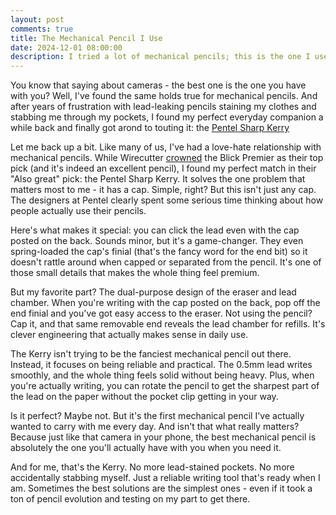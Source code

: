 ```yaml
---
layout: post
comments: true
title: The Mechanical Pencil I Use
date: 2024-12-01 08:00:00
description: I tried a lot of mechanical pencils; this is the one I use and why
---
```


You know that saying about cameras - the best one is the one you have with you? Well, I've found the same holds true for mechanical pencils. And after years of frustration with lead-leaking pencils staining my clothes and stabbing me through my pockets, I found my perfect everyday companion a while back and finally got arond to touting it: the [Pentel Sharp Kerry](https://www.pentel.com/products/sharp-kerry-mechanical-pencil)

Let me back up a bit. Like many of us, I've had a love-hate relationship with mechanical pencils. While Wirecutter [crowned](https://www.nytimes.com/wirecutter/reviews/best-mechanical-pencils/) the Blick Premier as their top pick (and it's indeed an excellent pencil), I found my perfect match in their "Also great" pick: the Pentel Sharp Kerry. It solves the one problem that matters most to me - it has a cap. Simple, right? But this isn't just any cap. The designers at Pentel clearly spent some serious time thinking about how people actually use their pencils.

Here's what makes it special: you can click the lead even with the cap posted on the back. Sounds minor, but it's a game-changer. They even spring-loaded the cap's finial (that's the fancy word for the end bit) so it doesn't rattle around when capped or separated from the pencil. It's one of those small details that makes the whole thing feel premium.

But my favorite part? The dual-purpose design of the eraser and lead chamber. When you're writing with the cap posted on the back, pop off the end finial and you've got easy access to the eraser. Not using the pencil? Cap it, and that same removable end reveals the lead chamber for refills. It's clever engineering that actually makes sense in daily use.

The Kerry isn't trying to be the fanciest mechanical pencil out there. Instead, it focuses on being reliable and practical. The 0.5mm lead writes smoothly, and the whole thing feels solid without being heavy. Plus, when you're actually writing, you can rotate the pencil to get the sharpest part of the lead on the paper without the pocket clip getting in your way.

Is it perfect? Maybe not. But it's the first mechanical pencil I've actually wanted to carry with me every day. And isn't that what really matters? Because just like that camera in your phone, the best mechanical pencil is absolutely the one you'll actually have with you when you need it.

And for me, that's the Kerry. No more lead-stained pockets. No more accidentally stabbing myself. Just a reliable writing tool that's ready when I am. Sometimes the best solutions are the simplest ones - even if it took a ton of pencil evolution and testing on my part to get there.
